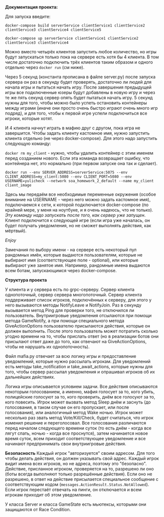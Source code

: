 **Документация проекта:**

Для запуска введите:

`docker-compose build serverService clientService1 clientService2 clientService3 clientService4 clientService5`

`docker-compose up serverService clientService1 clientService2 clientService3 clientService4`

Можно вместо четырёх клиентов запустить любое количество, но игры будут запускаться только пока на сервере есть хотя бы 4 клиента. В том числе достаточно подключить трёх клиентов таким образом и одного отдельно через `docker run` (см ниже).

Через 5 секунд (константа прописана в файле server.py) после запуска сервера он раз в секунду будет проверять, достаточно ли людей для начала игры и пытаться начать игру. После завершения предыдущей игры все подключенные юзеры будут добавлены в новую игру и через те же пять секунд сервер опять будет пытаться начать игру. 5 секунд нужны для того, чтобы можно было успеть остановить контейнеры между играми (иначе они просто очень быстро играют очень много игр подряд), и для того, чтобы к первой игре успели подключиться все игроки, которые хотят.

И 4 клиента начнут играть в мафию друг с другом, пока игра не завершится. Чтобы задать клиенту кастомное имя, нужно запустить клиента отдельно (не через docker-compose). Для этого надо запустить следующую команду:

`docker rm my_client` - нужно, чтобы удалить контейнер с этим именем перед созданием нового. Если эта команда возвращает ошибку, что контейнера нет, это нормально (при первом запуске она так и сделает).

`docker run --env SERVER_ADDRESS=serverService:5075 --env CLIENT_ADDRESS=my_client:5080 --env CLIENT_PORT=5080 --env USERNAME=yulicheck --network soa_homework_2_default --name my_client client_image`

Здесь мы передаём все необходимые переменные окружения (особое внимание на USERNAME - через него можно задать кастомное имя), подключаемся к сети, к которой подключается docker-compose (по крайней мере, у меня на ноутбуке, и я очень надеюсь, что не только). *Эту команду надо запускать после того, как сервер уже запущен*. Клиент подключится к следующей игре (если игра уже началась, он будет получать уведомления, но не сможет выполнять действия, как мёртвый).

*Enjoy*

Замечания по выбору имени - на сервере есть некоторый пул рандомных имён, которые выдаются пользователям, которые не выбирают имя (соответствующее поле - optional), или которые выбирают уже занятое имя. Например, рандомные имена выдаются всем ботам, запускающимся через docker-compose.

**Структура проекта**

У клиента и у сервера есть по grpc-серверу. Сервер клиента однопоточный, сервер сервера многопоточный. Сервер клиента поддерживает список игроков, подключённых к серверу, для этого у него вызываются методы NotifyLeave и NotifyJoin. Раз в секунду вызывается метод Ping для проверки того, не отключился ли пользователь. Внутриигровые уведомления отсылаются при помощи метода GameNotify, а при помощи специального метода GiveActionOptions пользователю присылаются действия, которые он должен выполнить. После этого пользователь может потратить сколько угодно времени на то, чтобы прислать ответ (но в реализации ботов они присылают ответ даже до того, как отвечают на GiveActionOptions, чтобы не нарушать их однопоточность).

Файл mafia.py отвечает за всю логику игры и предоставление уведомлений, которые нужно рассылать игрокам. Для уведомлений есть методы take_notification и take_await_actions, которые нужны для того, чтобы сервер рассылал уведомления и опрашивал игроков об их дальнейших действиях.

Логика игры описывается условием задачи. Все действия описываются некоторым голосованием, а именно, мафия голосует за то, кого убить, полицейские голосуют за то, кого проверить, днём все голосуют за то, кого повесить. Игрок может вызвать метод Sleep днём и заснуть (до голосования, в таком случае он его пропускает, или после голосования), или аналогичный метод Wake ночью. Игрок может несколько раз звать метод Vote/Kill/Check, будет считаться, что игрок изменил решение и переголосовал.  Все голосования различаются перед началом следующего времени суток (то есть днём - когда все лягут спать, ночью - когда все проснутся), затем начинается новое время суток, всем приходит соответствующее уведомление и все начинают предпринимать свои внутриигровые действия.

**Безопасность**
Каждый игрок "авторизуется" своим адресом. Для того чтобы делать действия, он должен указывать свой адрес. Каждый игрок видит имена всех игроков, но не адреса, поэтому это "безопасно". Действие, присланное игроком, проверяется на то, разрешено ли оно (боты всегда выполняют только разрешённые действия). Если оно не разрешено, в ответ на действие присылается специальное сообщение с соответствующим кодом (`messages.ActionResult.Status.NotAllowed`). Если игрок перестаёт отвечать на пинги, он отключается и всем игрокам приходит об этом уведомление.

У класса Server и класса GameState есть мьютексы, которыми они защищаются от Race Condition.